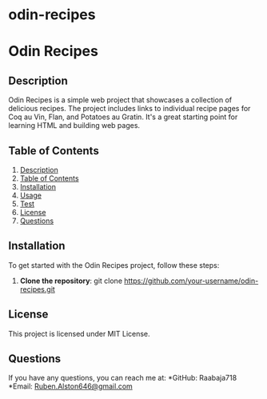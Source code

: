 # odin-recipes

# Odin Recipes

## Description
Odin Recipes is a simple web project that showcases a collection of delicious recipes. The project includes links to individual recipe pages for Coq au Vin, Flan, and Potatoes au Gratin. It's a great starting point for learning HTML and building web pages.

## Table of Contents
1. [Description](#description)
2. [Table of Contents](#table-of-contents)
3. [Installation](#installation)
4. [Usage](#usage)
5. [Test](#test)
6. [License](#license)
7. [Questions](#questions)

## Installation
To get started with the Odin Recipes project, follow these steps:
1. **Clone the repository**:
git clone https://github.com/your-username/odin-recipes.git

## License
This project is licensed under MIT License.

## Questions
If you have any questions, you can reach me at:
  *GitHub: Raabaja718
  *Email: Ruben.Alston646@gmail.com
